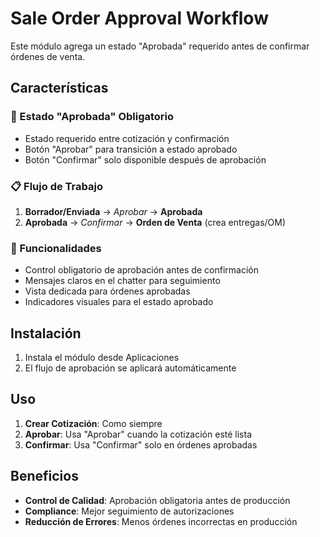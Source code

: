 # Sale Order Approval Workflow

Este módulo agrega un estado "Aprobada" requerido antes de confirmar órdenes de venta.

## Características

### 🎯 Estado "Aprobada" Obligatorio
- Estado requerido entre cotización y confirmación
- Botón "Aprobar" para transición a estado aprobado
- Botón "Confirmar" solo disponible después de aprobación

### 📋 Flujo de Trabajo
1. **Borrador/Enviada** → *Aprobar* → **Aprobada**
2. **Aprobada** → *Confirmar* → **Orden de Venta** (crea entregas/OM)

### 🔧 Funcionalidades
- Control obligatorio de aprobación antes de confirmación
- Mensajes claros en el chatter para seguimiento
- Vista dedicada para órdenes aprobadas
- Indicadores visuales para el estado aprobado

## Instalación

1. Instala el módulo desde Aplicaciones
2. El flujo de aprobación se aplicará automáticamente

## Uso

1. **Crear Cotización**: Como siempre
2. **Aprobar**: Usa "Aprobar" cuando la cotización esté lista
3. **Confirmar**: Usa "Confirmar" solo en órdenes aprobadas

## Beneficios

- **Control de Calidad**: Aprobación obligatoria antes de producción
- **Compliance**: Mejor seguimiento de autorizaciones
- **Reducción de Errores**: Menos órdenes incorrectas en producción
